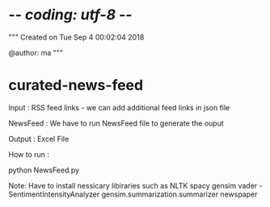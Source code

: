 # -*- coding: utf-8 -*-
"""
Created on Tue Sep  4 00:02:04 2018

@author: ma
"""

# curated-news-feed

Input : RSS feed links - we can add additional feed links in json file

NewsFeed :  We have to run NewsFeed file to generate the ouput

Output :  Excel File

How to run :

python NewsFeed.py

Note: Have to install nessicary libiraries such as
NLTK
spacy
gensim
vader - SentimentIntensityAnalyzer
gensim.summarization.summarizer
newspaper